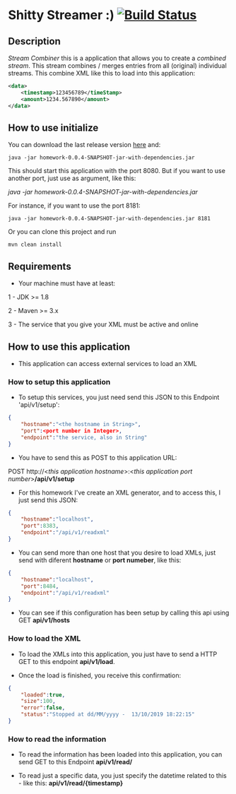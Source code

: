 # Shitty Streamer :) [![Build Status](https://travis-ci.org/brunopenha/homework.svg?branch=master)](https://travis-ci.org/brunopenha/homework)


## Description

*Stream Combiner* this is a application that allows you to create a 
*combined stream*. This stream combines / merges entries from all (original) 
individual streams. This combine XML like this to load into this application:

```xml
<data>
	<timestamp>123456789</timeStamp>
	<amount>1234.567890</amount>
</data>
```


## How to use initialize

You can download the last release version <a href='https://github.com/brunopenha/homework/releases/' target='_blank'>here</a> and:

```
java -jar homework-0.0.4-SNAPSHOT-jar-with-dependencies.jar
```

This should start this application with the port 8080. But if you want to use another port, just use as argument, like this:

_java -jar homework-0.0.4-SNAPSHOT-jar-with-dependencies.jar <Port Number>_ 

For instance, if you want to use the port 8181:

```
java -jar homework-0.0.4-SNAPSHOT-jar-with-dependencies.jar 8181
```

Or you can clone this project and run

```
mvn clean install
```

## Requirements

- Your machine must have at least:

1 - JDK >= 1.8

2 -  Maven >= 3.x

3 - The service that you give your XML must be active and online


## How to use this application

- This application can access external services to load an XML


### How to setup this application

- To setup this services, you just need send this JSON to this Endpoint 'api/v1/setup':

```json
{
    "hostname":"<the hostname in String>",
    "port":<port number in Integer>,
    "endpoint":"the service, also in String"
}
```

- You have to send this as POST to this application URL:


POST http://<_this application hostname_>:<_this application port number_>__/api/v1/setup__

- For this homework I've create an XML generator, and to access this, I just send this JSON:

```json
{
    "hostname":"localhost",
    "port":8383,
    "endpoint":"/api/v1/readxml"
}
```

- You can send more than one host that you desire to load XMLs, just send with diferent __hostname__ or __port numeber__, like this:

```json
{
    "hostname":"localhost",
    "port":8484,
    "endpoint":"/api/v1/readxml"
}
```


- You can see if this configuration has been setup by calling this api using GET __api/v1/hosts__

### How to load the XML

- To load the XMLs into this application, you just have to send a HTTP GET to this endpoint __api/v1/load__.

- Once the load is finished, you receive this confirmation:

```json
{
	"loaded":true,
	"size":100,
	"error":false,
	"status":"Stopped at dd/MM/yyyy -  13/10/2019 18:22:15"
}
```

### How to read the information

- To read the information has been loaded into this application, you can send GET to this Endpoint __api/v1/read/__

- To read just a specific data, you just specify the datetime related to this - like this: __api/v1/read/{timestamp}__




